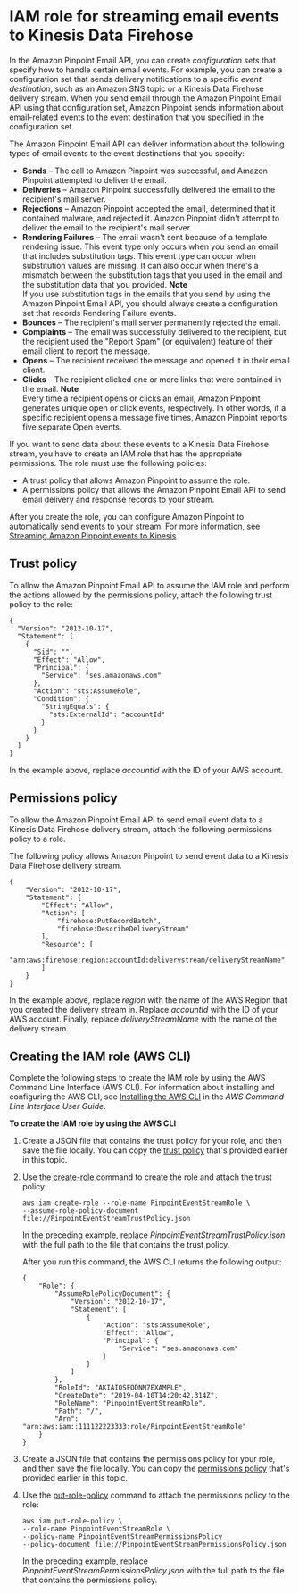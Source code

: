 # IAM role for streaming email events to Kinesis Data Firehose<a name="permissions-stream-email-events-kinesis"></a>

In the Amazon Pinpoint Email API, you can create *configuration sets* that specify how to handle certain email events\. For example, you can create a configuration set that sends delivery notifications to a specific *event destination*, such as an Amazon SNS topic or a Kinesis Data Firehose delivery stream\. When you send email through the Amazon Pinpoint Email API using that configuration set, Amazon Pinpoint sends information about email\-related events to the event destination that you specified in the configuration set\.

The Amazon Pinpoint Email API can deliver information about the following types of email events to the event destinations that you specify:
+ **Sends** – The call to Amazon Pinpoint was successful, and Amazon Pinpoint attempted to deliver the email\. 
+ **Deliveries** – Amazon Pinpoint successfully delivered the email to the recipient's mail server\.
+ **Rejections** – Amazon Pinpoint accepted the email, determined that it contained malware, and rejected it\. Amazon Pinpoint didn't attempt to deliver the email to the recipient's mail server\.
+ **Rendering Failures** – The email wasn't sent because of a template rendering issue\. This event type only occurs when you send an email that includes substitution tags\. This event type can occur when substitution values are missing\. It can also occur when there's a mismatch between the substitution tags that you used in the email and the substitution data that you provided\.
**Note**  
If you use substitution tags in the emails that you send by using the Amazon Pinpoint Email API, you should always create a configuration set that records Rendering Failure events\.
+ **Bounces** – The recipient's mail server permanently rejected the email\.
+ **Complaints** – The email was successfully delivered to the recipient, but the recipient used the "Report Spam" \(or equivalent\) feature of their email client to report the message\. 
+ **Opens** – The recipient received the message and opened it in their email client\. 
+ **Clicks** – The recipient clicked one or more links that were contained in the email\.
**Note**  
Every time a recipient opens or clicks an email, Amazon Pinpoint generates unique open or click events, respectively\. In other words, if a specific recipient opens a message five times, Amazon Pinpoint reports five separate Open events\.

If you want to send data about these events to a Kinesis Data Firehose stream, you have to create an IAM role that has the appropriate permissions\. The role must use the following policies:
+ A trust policy that allows Amazon Pinpoint to assume the role\.
+ A permissions policy that allows the Amazon Pinpoint Email API to send email delivery and response records to your stream\.

After you create the role, you can configure Amazon Pinpoint to automatically send events to your stream\. For more information, see [Streaming Amazon Pinpoint events to Kinesis](event-streams.md)\.

## Trust policy<a name="permissions-stream-email-events-kinesis-trustpolicy"></a>

To allow the Amazon Pinpoint Email API to assume the IAM role and perform the actions allowed by the permissions policy, attach the following trust policy to the role:

```
{
  "Version": "2012-10-17",
  "Statement": [
    {
      "Sid": "",
      "Effect": "Allow",
      "Principal": {
        "Service": "ses.amazonaws.com"
      },
      "Action": "sts:AssumeRole",
      "Condition": {
        "StringEquals": {
          "sts:ExternalId": "accountId"
        }
      }
    }
  ]
}
```

In the example above, replace *accountId* with the ID of your AWS account\.

## Permissions policy<a name="permissions-stream-email-events-kinesis-permissionspolicies"></a>

To allow the Amazon Pinpoint Email API to send email event data to a Kinesis Data Firehose delivery stream, attach the following permissions policy to a role\.

The following policy allows Amazon Pinpoint to send event data to a Kinesis Data Firehose delivery stream\.

```
{
    "Version": "2012-10-17",
    "Statement": {
        "Effect": "Allow",
        "Action": [
        	"firehose:PutRecordBatch",
        	"firehose:DescribeDeliveryStream"
        ],
        "Resource": [
        	"arn:aws:firehose:region:accountId:deliverystream/deliveryStreamName"
    	]
    }
}
```

In the example above, replace *region* with the name of the AWS Region that you created the delivery stream in\. Replace *accountId* with the ID of your AWS account\. Finally, replace *deliveryStreamName* with the name of the delivery stream\.

## Creating the IAM role \(AWS CLI\)<a name="permissions-stream-email-events-kinesis-create"></a>

Complete the following steps to create the IAM role by using the AWS Command Line Interface \(AWS CLI\)\. For information about installing and configuring the AWS CLI, see [Installing the AWS CLI](https://docs.aws.amazon.com/cli/latest/userguide/cli-chap-getting-set-up.html) in the *AWS Command Line Interface User Guide*\.

**To create the IAM role by using the AWS CLI**

1. Create a JSON file that contains the trust policy for your role, and then save the file locally\. You can copy the [trust policy](#permissions-stream-email-events-kinesis-trustpolicy) that's provided earlier in this topic\.

1. Use the [create\-role](https://docs.aws.amazon.com/cli/latest/reference/iam/create-role.html) command to create the role and attach the trust policy:

   ```
   aws iam create-role --role-name PinpointEventStreamRole \ 
   --assume-role-policy-document file://PinpointEventStreamTrustPolicy.json
   ```

   In the preceding example, replace *PinpointEventStreamTrustPolicy\.json* with the full path to the file that contains the trust policy\.

   After you run this command, the AWS CLI returns the following output:

   ```
   {
       "Role": {
           "AssumeRolePolicyDocument": {
               "Version": "2012-10-17", 
               "Statement": [
                   {
                       "Action": "sts:AssumeRole", 
                       "Effect": "Allow", 
                       "Principal": {
                           "Service": "ses.amazonaws.com"
                       }
                   }
               ]
           }, 
           "RoleId": "AKIAIOSFODNN7EXAMPLE", 
           "CreateDate": "2019-04-10T14:20:42.314Z", 
           "RoleName": "PinpointEventStreamRole", 
           "Path": "/", 
           "Arn": "arn:aws:iam::111122223333:role/PinpointEventStreamRole"
       }
   }
   ```

1. Create a JSON file that contains the permissions policy for your role, and then save the file locally\. You can copy the [permissions policy](#permissions-stream-email-events-kinesis-permissionspolicies) that's provided earlier in this topic\.

1. Use the [put\-role\-policy](https://docs.aws.amazon.com/cli/latest/reference/iam/put-role-policy.html) command to attach the permissions policy to the role:

   ```
   aws iam put-role-policy \
   --role-name PinpointEventStreamRole \
   --policy-name PinpointEventStreamPermissionsPolicy 
   --policy-document file://PinpointEventStreamPermissionsPolicy.json
   ```

   In the preceding example, replace *PinpointEventStreamPermissionsPolicy\.json* with the full path to the file that contains the permissions policy\.